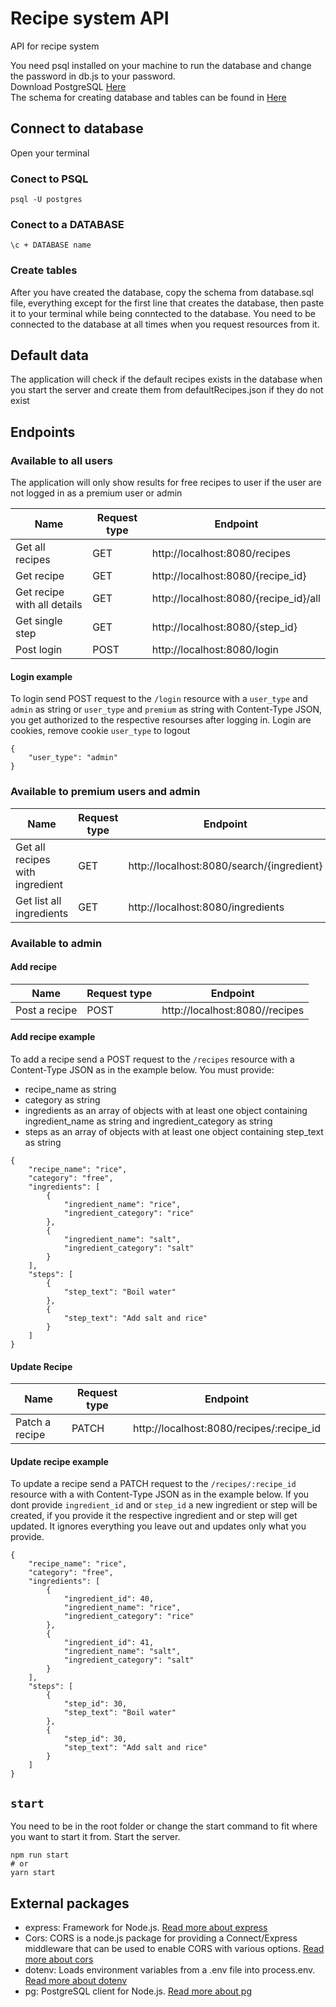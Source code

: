 # Recipe system API

API for recipe system

You need psql installed on your machine to run the database and change the password in db.js to your password.  
Download PostgreSQL [Here](https://www.postgresql.org/download/)  
The schema for creating database and tables can be found in [Here](https://github.com/mobak88/recipe-node-app/blob/main/database.sql)

## Connect to database

Open your terminal

### Conect to PSQL

`psql -U postgres`

### Conect to a DATABASE

`\c + DATABASE name`

### Create tables

After you have created the database, copy the schema from database.sql file, everything except for the first line that creates the database, then paste it to your terminal while being conntected to the database. You need to be connected to the database at all times when you request resources from it.

## Default data

The application will check if the default recipes exists in the database when you start the server and create them from defaultRecipes.json if they do not exist

## Endpoints

### Available to all users

The application will only show results for free recipes to user if the user are not logged in as a premium user or admin

| Name                        | Request type | Endpoint                              |
| --------------------------- | ------------ | ------------------------------------- |
| Get all recipes             | GET          | http://localhost:8080/recipes         |
| Get recipe                  | GET          | http://localhost:8080/{recipe_id}     |
| Get recipe with all details | GET          | http://localhost:8080/{recipe_id}/all |
| Get single step             | GET          | http://localhost:8080/{step_id}       |
| Post login                  | POST         | http://localhost:8080/login           |

#### Login example

To login send POST request to the `/login` resource with a `user_type` and `admin` as string or `user_type` and `premium` as string with Content-Type JSON, you get authorized to the respective resourses after logging in. Login are cookies, remove cookie `user_type` to logout

```
{
    "user_type": "admin"
}
```

### Available to premium users and admin

| Name                            | Request type | Endpoint                                  |
| ------------------------------- | ------------ | ----------------------------------------- |
| Get all recipes with ingredient | GET          | http://localhost:8080/search/{ingredient} |
| Get list all ingredients        | GET          | http://localhost:8080/ingredients         |

### Available to admin

#### Add recipe

| Name          | Request type | Endpoint                       |
| ------------- | ------------ | ------------------------------ |
| Post a recipe | POST         | http://localhost:8080//recipes |

#### Add recipe example

To add a recipe send a POST request to the `/recipes` resource with a Content-Type JSON as in the example below. You must provide:

- recipe_name as string
- category as string
- ingredients as an array of objects with at least one object containing ingredient_name as string and ingredient_category as string
- steps as an array of objects with at least one object containing step_text as string

```
{
    "recipe_name": "rice",
    "category": "free",
    "ingredients": [
        {
            "ingredient_name": "rice",
            "ingredient_category": "rice"
        },
        {
            "ingredient_name": "salt",
            "ingredient_category": "salt"
        }
    ],
    "steps": [
        {
            "step_text": "Boil water"
        },
        {
            "step_text": "Add salt and rice"
        }
    ]
}
```

#### Update Recipe

| Name           | Request type | Endpoint                                 |
| -------------- | ------------ | ---------------------------------------- |
| Patch a recipe | PATCH        | http://localhost:8080/recipes/:recipe_id |

#### Update recipe example

To update a recipe send a PATCH request to the `/recipes/:recipe_id` resource with a with Content-Type JSON as in the example below. If you dont provide `ingredient_id` and or `step_id` a new ingredient or step will be created, if you provide it the respective ingredient and or step will get updated. It ignores everything you leave out and updates only what you provide.

```
{
    "recipe_name": "rice",
    "category": "free",
    "ingredients": [
        {
            "ingredient_id": 40,
            "ingredient_name": "rice",
            "ingredient_category": "rice"
        },
        {
            "ingredient_id": 41,
            "ingredient_name": "salt",
            "ingredient_category": "salt"
        }
    ],
    "steps": [
        {
            "step_id": 30,
            "step_text": "Boil water"
        },
        {
            "step_id": 30,
            "step_text": "Add salt and rice"
        }
    ]
}
```

## `start`

You need to be in the root folder or change the start command to fit where you want to start it from.
Start the server.

```
npm run start
# or
yarn start
```

## External packages

- express: Framework for Node.js. [Read more about express](https://www.npmjs.com/package/express)
- Cors: CORS is a node.js package for providing a Connect/Express middleware that can be used to enable CORS with various options. [Read more about cors](https://www.npmjs.com/package/cors)
- dotenv: Loads environment variables from a .env file into process.env. [Read more about dotenv](https://www.npmjs.com/package/dotenv)
- pg: PostgreSQL client for Node.js. [Read more about pg](https://github.com/brianc/node-postgres)
